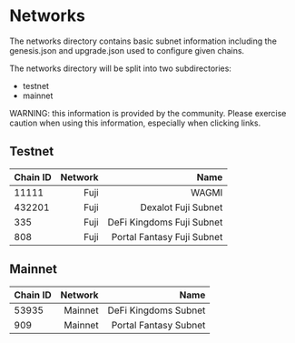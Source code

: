 # Networks

The networks directory contains basic subnet information including the genesis.json and upgrade.json used to configure given chains.

The networks directory will be split into two subdirectories:

-   testnet
-   mainnet

WARNING: this information is provided by the community. Please exercise caution when using this information, especially when clicking links.

## Testnet

| Chain ID | Network |                       Name |
| :------- | ------: | -------------------------: |
| 11111    |    Fuji |                      WAGMI |
| 432201   |    Fuji |        Dexalot Fuji Subnet |
| 335      |    Fuji |  DeFi Kingdoms Fuji Subnet |
| 808      |    Fuji | Portal Fantasy Fuji Subnet |

## Mainnet

| Chain ID | Network |                  Name |
| :------- | ------: | --------------------: |
| 53935    | Mainnet |  DeFi Kingdoms Subnet |
| 909      | Mainnet | Portal Fantasy Subnet |
